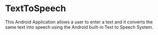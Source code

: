 TextToSpeech
============

This Android Application allows a user to enter a text and it converts the same text into speech using the Android built-in Text to Speech System.
